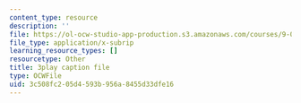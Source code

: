 ```yaml
---
content_type: resource
description: ''
file: https://ol-ocw-studio-app-production.s3.amazonaws.com/courses/9-00sc-introduction-to-psychology-fall-2011/3c508fc205d4593b956a8455d33dfe16_t73rjeOj0eY.vtt
file_type: application/x-subrip
learning_resource_types: []
resourcetype: Other
title: 3play caption file
type: OCWFile
uid: 3c508fc2-05d4-593b-956a-8455d33dfe16
---
```

